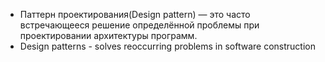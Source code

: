 - Паттерн проектирования(Design pattern) — это часто встречающееся решение определённой проблемы при проектировании
  архитектуры программ.
- Design patterns - solves reoccurring problems in software construction
